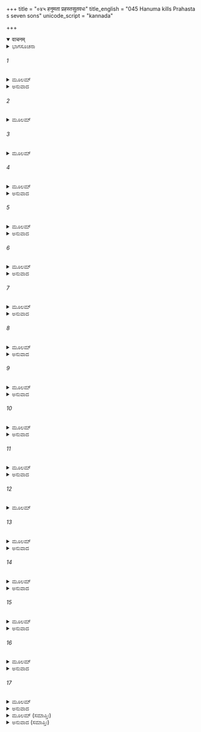+++
title = "०४५ हनुमता प्रहस्तसुतवधः"
title_english = "045 Hanuma kills Prahasta s seven sons"
unicode_script = "kannada"

+++
<details open><summary>वाचनम्</summary>

<div class="audioEmbed"  caption="श्रीराम-हरिसीताराममूर्ति-घनपाठिभ्यां वचनम्" src="https://archive.org/download/Ramayana-recitation-Sriram-harisItArAmamUrti-Ghanapaati-v2/Kanda_5/Kanda_5_SK-045-Hanuma_kills_Prahasta_s_seven_sons.mp3"></div>
</details>



<details><summary>ಭಾಗಸೂಚನಾ</summary>

ಏಳು ಅಮಾತ್ಯ ಪುತ್ರರ ಸಂಹಾರ
</details>

###### 1


<details><summary>ಮೂಲಮ್</summary>

ತತಸ್ತೇ ರಾಕ್ಷಸೇಂದ್ರೇಣ ಚೋದಿತಾ ಮಂತ್ರಿಣಾಂ ಸುತಾಃ ।  
ನಿರ್ಯಯುರ್ಭವನಾತ್ತಸ್ಮಾತ್ ಸಪ್ತ ಸಪ್ತಾರ್ಚಿವರ್ಚಸಃ ॥
</details>

<details><summary>ಅನುವಾದ</summary>

ಬಳಿಕ ರಾವಣೇಶ್ವರನ ಆದೇಶದಂತೆ ಏಳು ಮಂದಿ ಮಂತ್ರಿ ಕುಮಾರರು, ಅಗ್ನಿಯ ಜ್ವಾಲೆಗಳಂತೆ ರಾವಣನ ಅರಮನೆಯಿಂದ ಹೊರಬಿದ್ದರು.॥1॥
</details>

###### 2


<details><summary>ಮೂಲಮ್</summary>

ಮಹಾಬಲಪರೀವಾರಾ ಧನುಷ್ಮಂತೋ ಮಹಾಬಲಾಃ ।  
ಕೃತಾಸ್ತ್ರಾಸ್ತ್ರವಿದಾಂ ಶ್ರೇಷ್ಠಾಃ ಪರಸ್ಪರಜಯೈಷಿಣಃ ॥
</details>

###### 3


<details><summary>ಮೂಲಮ್</summary>

ಹೇಮಜಾಲಪರಿಕ್ಷಿಪ್ತೈಃ ಧ್ವಜವದ್ಭಿಃ ಪತಾಕಿಭಿಃ ।  
ತೋಯದಸ್ವನನಿರ್ಘೋಷೈಃ ವಾಜಿಯುಕ್ತೈರ್ಮಹಾರಥೈಃ ॥
</details>

###### 4


<details><summary>ಮೂಲಮ್</summary>

ತಪ್ತಕಾಂಚನಚಿತ್ರಾಣಿ ಚಾಪಾನ್ಯಮಿತವಿಕ್ರಮಾಃ ।  
ವಿಸ್ಪಾರಯಂತಃ ಸಂಹೃಷ್ಟಾಸ್ತಟಿದ್ವಂತ ಇವಾಂಬುದಾಃ ॥
</details>

<details><summary>ಅನುವಾದ</summary>

ಮಹಾಬಲಿಷ್ಠರೂ, ಧನುರ್ಧಾರಿಗಳೂ ಆಗಿದ್ದ ಆ ಅಮಾತ್ಯಪುತ್ರರು ದೊಡ್ಡ ಸೈನ್ಯದಿಂದ ಪರಿವೃತರಾಗಿದ್ದರು. ಮಹಾಸ್ತ್ರಗಳನ್ನು ತಿಳಿದವರಲ್ಲಿ ಶ್ರೇಷ್ಠರಾಗಿದ್ದರು. ಹನುಮಂತನನ್ನು ಜಯಿಸಬೇಕೆಂಬುದರಲ್ಲಿ ಪರಸ್ಪರ ಸ್ಪರ್ಧಿಸುತ್ತಿದ್ದರು. ಮಹಾರಥಗಳಲ್ಲಿ ಕುಳಿತು ಆಂಜನೇಯನೊಡನೆ ಯುದ್ಧಮಾಡಲು ಹೊರಟಿದ್ದರು. ಉತ್ತಮ ಕುದುರೆಗಳನ್ನು ಹೂಡಿದ ಅವರ ರಥಗಳು ಸುವರ್ಣಮಯವಾದ ಜಾಲರಿಗಳಿಂದ ಸಮಾವೃತವಾಗಿದ್ದವು. ಧ್ವಜ-ಪತಾಕೆಗಳಿಂದ ಕೂಡಿದ್ದು, ಮೇಘಗರ್ಜನೆಯಂತೆ ಗರ್ಜಿಸುತ್ತಿದ್ದವು. ಅಮಿತ ಪರಾಕ್ರಮಿಗಳಾದ ಆ ಯೋಧರ ಧನುಸ್ಸುಗಳು ಪುಟಕ್ಕಿಟ್ಟ ಚಿನ್ನದಂತೆ ಹೊಳೆಯುತ್ತಾ ಚಿತ್ರ-ವಿಚಿತ್ರವಾಗಿದ್ದವು. ಅವರು ರಣೋತ್ಸಾಹದಿಂದ ಮಿಂಚುಗಳನ್ನೊಳಗೊಂಡ ಮೋಡಗಳಂತೆ ಗರ್ಜಿಸುತ್ತಾ ಧನುಷ್ಟಂಕಾರ ಮಾಡುತ್ತಿದ್ದರು.॥2-4॥
</details>

###### 5


<details><summary>ಮೂಲಮ್</summary>

ಜನನ್ಯಸ್ತು ತತಸ್ತೇಷಾಂ ವಿದಿತ್ವಾ ಕಿಂಕರಾನ್ ಹತಾನ್ ।  
ಬಭೂವುಃ ಶೋಕಸಂಭ್ರಾಂತಾಃ ಸಬಾಂಧವಸುಹೃಜ್ಜನಾಃ ॥
</details>

<details><summary>ಅನುವಾದ</summary>

ಎಂಭತ್ತುಸಾವಿರ ಮಂದಿ ಕಿಂಕರ ರಾಕ್ಷಸರು ರಣರಂಗದಲ್ಲಿ ಹತರಾದರೆಂಬ ವಾರ್ತೆಯನ್ನು ಕೇಳಿ, ಅವರ ತಾಯಂದಿರು, ಬಂಧುಗಳೂ, ಮಿತ್ರರೂ ಮುಂತಾದವರು ಶೋಕಸಂಭ್ರಾಂತರಾದರು.॥5॥
</details>

###### 6


<details><summary>ಮೂಲಮ್</summary>

ತೇ ಪರಸ್ಪರಸಂಘರ್ಷಾತ್ತಪ್ತಕಾಂಚನಭೂಷಣಾಃ ।  
ಅಭಿಪೇತುರ್ಹನೂಮಂತಂ ತೋರಣಸ್ಥಮವಸ್ಥಿತಮ್ ॥
</details>

<details><summary>ಅನುವಾದ</summary>

ಚೊಕ್ಕವಾದ ಚಿನ್ನದ ಆಭರಣಗಳನ್ನೂ ಧರಿಸಿದ ಆ ಮಂತ್ರಿಕುಮಾರರು ‘ನಾಮುಂದು-ತಾಮುಂದು’ ಎಂದು ಪರಸ್ಪರ ಸ್ಪರ್ಧಿಸುತ್ತಾ, ಮಹಾದ್ವಾರದ ಮೇಲೆ ಕುಳಿತಿದ್ದ ಹನುಮಂತನನ್ನು ಮುತ್ತಿದರು.॥6॥
</details>

###### 7


<details><summary>ಮೂಲಮ್</summary>

ಸೃಜಂತೋ ಬಾಣವೃಷ್ಟಿಂ ತೇ ರಥಗರ್ಜಿತನಿಃಸ್ವನಾಃ ।  
ವೃಷ್ಟಿಮಂತ ಇವಾಂಭೋದಾ ವಿಚೇರುರ್ನೈರ್ಋತಾಂಬುದಾಃ ॥
</details>

<details><summary>ಅನುವಾದ</summary>

ವರ್ಷಾಕಾಲದ ಮೇಘಗಳಂತೆ ಆ ರಾಕ್ಷಸರು ಮೇಘಗರ್ಜನೆಯಂತೆ ರಥಧ್ವನಿಗಳಿಂದ, ಬಾಣಗಳ ಮಳೆಗರೆಯುತ್ತಾ, ಮಳೆಯನ್ನು ಸುರಿಸುವ ಮೋಡಗಳಂತೆ ಸಂಚರಿಸುತ್ತಿದ್ದರು.॥7॥
</details>

###### 8


<details><summary>ಮೂಲಮ್</summary>

ಅವಕೀರ್ಣಸ್ತತಸ್ತಾಭಿರ್ಹನುಮಾನ್ ಶರವೃಷ್ಟಿಭಿಃ ।  
ಅಭವತ್ ಸಂವೃತಾಕಾರಃ ಶೈಲರಾಡಿವ ವೃಷ್ಟಿಭಿಃ ॥
</details>

<details><summary>ಅನುವಾದ</summary>

ಆಗ ಶರವರ್ಷದಿಂದ ಮುಚ್ಚಿಹೋದ ಹನುಮಂತನು - ಮಳೆಯಿಂದ ಮುಚ್ಚಿಹೋದ ಪರ್ವತರಾಜನಂತೆ ಶೋಭಿಸಿದನು.॥8॥
</details>

###### 9


<details><summary>ಮೂಲಮ್</summary>

ಸ ಶರಾನ್ ಮೋಘಯಾಮಾಸ ತೇಷಾಮಾಶುಚರಃ ಕಪಿಃ ।  
ರಥವೇಗಂ ಚ ವೀರಾಣಾಂ ವಿಚರನ್ ವಿಮಲೇಂಬರೇ ॥
</details>

<details><summary>ಅನುವಾದ</summary>

ಕಪೀಶ್ವರನಾದ ಹನುಮಂತನು ಆಕಾಶದಲ್ಲಿ ವೇಗವಾಗಿ ಸಂಚರಿಸುತ್ತಾ, ರಾಕ್ಷಸವೀರರ ರಥಗಳ ವೇಗವನ್ನೂ, ಬಾಣಗಳನ್ನೂ ವ್ಯರ್ಥಗೊಳಿಸಿದನು.॥9॥
</details>

###### 10


<details><summary>ಮೂಲಮ್</summary>

ಸ ತೈಃ ಕ್ರೀಡನ್ ಧನುಷ್ಮ ದ್ಭಿರ್ವ್ಯೋಮ್ನಿ ವೀರಃ ಪ್ರಕಾಶತೇ ।  
ಧನುಷ್ಮದ್ಭಿರ್ಯಥಾ ಮೇಘೈರ್ಮಾರುತಃ ಪ್ರಭುರಂಬರೇ ॥
</details>

<details><summary>ಅನುವಾದ</summary>

ಕಾಮನ ಬಿಲ್ಲಿನಿಂದ ಶೋಭಿಸುವ ಮೇಘಗಳೊಡನೆ ವಾಯುದೇವನು ಕ್ರೀಡಿಸುವನೋ ಎಂಬಂತೆ ಹನುಮಂತನು ಧನುಷ್ಮಂತರಾದ ಮಂತ್ರಿಕುಮಾರರೊಡನೆ ಆಟವಾಡುತ್ತಾ ಆಗಸದಲ್ಲಿ ಸಂಚರಿಸುತ್ತಿದ್ದನು.॥10॥
</details>

###### 11


<details><summary>ಮೂಲಮ್</summary>

ಸ ಕೃತ್ವಾ ನಿನದಂ ಘೋರಂ ತ್ರಾಸಯಂಸ್ತಾಂ ಮಹಾಚಮೂಮ್ ।  
ಚಕಾರ ಹನುಮಾನ್ ವೇಗಂ ತೇಷು ರಕ್ಷಃಸು ವೀರ್ಯವಾನ್ ॥
</details>

<details><summary>ಅನುವಾದ</summary>

ಸಾಟಿಯಿಲ್ಲದ ವೀರನಾದ ಮಾರುತಿಯು ಘೋರವಾದ ಗರ್ಜನೆಯನ್ನು ಗೈದು, ರಾಕ್ಷಸರ ಮಹಾಸೈನ್ಯವನ್ನು ಭಯಗೊಳಿಸುತ್ತಾ, ಅವರ ಮೇಲೆ ಹೆಚ್ಚು ಬಲ ಪ್ರಯೋಗಮಾಡಲು ಪ್ರಾರಂಭಿಸಿದನು.॥11॥
</details>

###### 12


<details><summary>ಮೂಲಮ್</summary>

ತಲೇನಾಭ್ಯಹನತ್ ಕಾಂಶ್ಚಿತ್ ಪದ್ಭ್ಯಾಂ ಕಾಂಶ್ಚಿತ್ ಪರಂತಪಃ ।  
ಮುಷ್ಟಿನಾಭ್ಯಹನತ್ ಕಾಂಶ್ಚಿನ್ನ ಖೈಃ ಕಾಂಶ್ಚಿದ್ವ್ಯದಾರಯತ್ ॥
</details>

###### 13


<details><summary>ಮೂಲಮ್</summary>

ಪ್ರಮಮಾಥೋರಸಾ ಕಾಂಶ್ಚಿದೂರುಭ್ಯಾಮಪರಾನ್ ಕಪಿಃ ।  
ಕೇಚಿತ್ತಸ್ಯ ನಿನಾದೇನ ತತ್ರೈವ ಪತಿತಾ ಭುವಿ ॥
</details>

<details><summary>ಅನುವಾದ</summary>

ಶತ್ರುಸಂಹಾರಕನಾದ ಹನುಮಂತನು ಅವರಲ್ಲಿ ಕೆಲವರನ್ನು ಅಂಗಾಲಿನಿಂದಲೂ, ಅಂಗೈಗಳಿಂದಲೂ ಬಡಿದು ಕೊಂದನು. ಕೆಲವರನನು ಕಾಲಿನಿಂದ ಒದೆದು ಸಂಹರಿಸಿದನು. ಕೆಲವರನ್ನು ಮುಷ್ಟಿಯಿಂದ ಕುಟ್ಟಿ, ಕೆಲವರನ್ನು ಉಗುರುಗಳಿಂದ ಸೀಳಿ ಹಾಕಿದನು. ಕೆಲವರನ್ನು ಎದೆಯಿಂದಲೂ, ಕೆಲವರನ್ನು ತೊಡೆಗಳಿಂದಲೂ ಸಂಹರಿಸಿದನು. ಕೆಲವು ರಾಕ್ಷಸರು ಅವನ ವೀರಗರ್ಜನೆಯನ್ನು ಕೇಳಿಯೇ ಅಸುನೀಗಿದರು.॥12,13॥
</details>

###### 14


<details><summary>ಮೂಲಮ್</summary>

ತತಸ್ತೇಷ್ವವಸನ್ನೇಷು ಭೂಮೌ ನಿಪತಿತೇಷು ಚ ।  
ತತ್ ಸೈನ್ಯಮಗಮತ್ ಸರ್ವಂ ದಿಶೋ ದಶ ಭಯಾರ್ದಿತಮ್ ॥
</details>

<details><summary>ಅನುವಾದ</summary>

ಹೀಗೆ ರಾಕ್ಷಸ ಯೋಧರೆಲ್ಲ ರಣಭೂಮಿಯಲ್ಲಿ ಸತ್ತುಬಿದ್ದರು. ಅಳಿದುಳಿದ ಕೆಲವು ರಾಕ್ಷಸ ಸೈನಿಕರು ಭಯಗೊಂಡು ಪ್ರಾಣ ಉಳಿಸಿಕೊಳ್ಳಲು ದಿಕ್ಕಾಪಾಲಾಗಿ ಓಡಿಹೋದರು.॥14॥
</details>

###### 15


<details><summary>ಮೂಲಮ್</summary>

ವಿನೇದುರ್ವಿಸ್ವರಂ ನಾಗಾ ವಿಪೇತುರ್ಭುವಿ ವಾಜಿನಃ ।  
ಭಗ್ನನೀಡಧ್ವಜಚ್ಛತ್ರೈರ್ಭೂಶ್ಚ ಕೀರ್ಣಾಭವದ್ರಥೈಃ ॥
</details>

<details><summary>ಅನುವಾದ</summary>

ಆನೆಗಳು ಅಪಸ್ವರವಾಗಿ ಘೀಳಿಡುತ್ತಿದ್ದವು. ಕುದುರೆಗಳು ಭೂಮಿಯ ಮೇಲೆ ಬಿದ್ದು ಹೊರಳಾಡುತ್ತಿದ್ದವು. ಭಗ್ನವಾಗಿ ಹೋದ ಆಸನ, ಧ್ವಜ, ಛತ್ರಗಳಿಂದ ಕೂಡಿದ ರಥಗಳು ಚೂರು-ಚೂರಾಗಿ ರಣಭೂಮಿಯಲ್ಲಿ ಚೆಲ್ಲಾಪಿಲ್ಲಿಯಾಗಿ ತುಂಬಿಹೋದುವು. ॥15॥
</details>

###### 16


<details><summary>ಮೂಲಮ್</summary>

ಸ್ರವತಾ ರುಧಿರೇಣಾಥ ಸ್ರವಂತ್ಯೋ ದರ್ಶಿತಾಃ ಪಥಿ ।  
ವಿವಿಧೈಶ್ಚ ಸ್ವನೈರ್ಲಂಕಾ ನನಾದ ವಿಕೃತಂ ತದಾ ॥
</details>

<details><summary>ಅನುವಾದ</summary>

ಒಸರುತ್ತಿದ್ದ ರಕ್ತವು ಕೋಡಿಯಾಗಿ ಹರಿಯತೊಡಗಿತು. ಪರಿ-ಪರಿಯಾದ ಆರ್ತನಾದಗಳಿಂದ ಕೂಡಿದ್ದ ಲಂಕೆಯು ಆಗ ವಿಕಾರವಾಗಿ ಕೂಗಿಕೊಳ್ಳುತ್ತಿರುವಂತೆ ಭಾಸವಾಗುತ್ತಿತ್ತು.॥16॥
</details>

###### 17


<details><summary>ಮೂಲಮ್</summary>

ಸ ತಾನ್ ಪ್ರವೃದ್ಧಾನ್ ವಿನಿಹತ್ಯ ರಾಕ್ಷಸಾನ್  
ಮಹಾಬಲಶ್ಚಂಡಪರಾಕ್ರಮಃ ಕಪಿಃ ।  
ಯುಯುತ್ಸುರನ್ಯೈಃ ಪುನರೇವ ರಾಕ್ಷಸೈಃ  
ತದೇವ ವೀರೋಭಿಜಗಾಮ ತೋರಣಮ್ ॥
</details>

<details><summary>ಅನುವಾದ</summary>

ಮಹಾಬಲಸಂಪನ್ನನಾದ, ಚಂಡಪರಾಕ್ರಮಶಾಲಿಯಾದ ಹನುಮಂತನು ಎಲ್ಲರಾಕ್ಷಸರನ್ನು ಸಂಹರಿಸಿ, ಇನ್ನು ಇತರ ರಾಕ್ಷಸರೊಡನೆ ಯುದ್ಧಮಾಡಬೇಕೆನ್ನುವ ಅಪೇಕ್ಷೆಯಿಂದ ಪುನಃ ಹೊರಬಾಗಿಲಿನ ಮೇಲೇರಿ, ರಾಕ್ಷಸರನ್ನು ಎದುರು ನೋಡುತ್ತಾ ಕುಳಿತನು.॥17॥
</details>

<details><summary>ಮೂಲಮ್ (ಸಮಾಪ್ತಿಃ)</summary>

ಇತ್ಯಾರ್ಷೇ ಶ್ರೀಮದ್ರಾಮಾಯಣೇ ವಾಲ್ಮೀಕೀಯೇ ಆದಿಕಾವ್ಯೇ ಸುಂದರಕಾಂಡೇ ಪಂಚಚತ್ವಾರಿಂಶಃ ಸರ್ಗಃ ॥ 45 ॥
</details>

<details><summary>ಅನುವಾದ (ಸಮಾಪ್ತಿಃ)</summary>

ಮಹರ್ಷಿವಾಲ್ಮೀಕಿ ವಿರಚಿತ ಆದಿಕಾವ್ಯವಾದ ಶ್ರೀಮದ್ರಾಮಾಯಣದ ಸುಂದರಕಾಂಡದಲ್ಲಿ ನಲವತ್ತೈದನೆಯ ಸರ್ಗವು ಮುಗಿಯಿತು.
</details>
